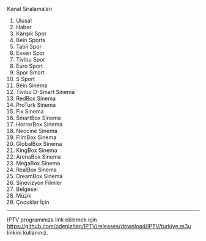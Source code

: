 Kanal Sıralamaları
  1. Ulusal
  2. Haber
  3. Karışık Spor
  4. Bein Sports
  5. Tabii Spor
  6. Exxen Spor
  7. Tivibu Spor
  8. Euro Sport
  9. Spor Smart
  10. S Sport
  11. Bein Sinema
  12. Tivibu D-Smart Sinema
  13. RedBox Sinema
  14. ProTurk Sinema
  15. Fix Sinema
  16. SmartBox Sinema
  17. HorrorBox Sinema
  18. Neocine Sinema
  19. FilmBox Sinema
  20. GlobalBox Sinema
  21. KingBox Sinema
  22. ArenaBox Sinema
  23. MegaBox Sinema
  24. RealBox Sinema
  25. DreamBox Sinema
  26. Sinevizyon Filmler
  27. Belgesel
  28. Müzik
  29. Çocuklar İçin


----------------------------------------------------------------------------------------------------------------------------
IPTV programınıza link eklemek için https://github.com/odenizhan/IPTV/releases/download/IPTV/turkiye.m3u linkini kullanınız.

